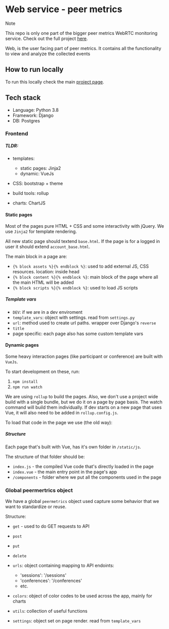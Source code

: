 # Web service - peer metrics

> [!Note]
> This repo is only one part of the bigger peer metrics WebRTC monitoring service. Check out the full project [here](https://github.com/peermetrics/peermetrics).

Web, is the user facing part of peer metrics. It contains all the functionality to view and analyze the collected events



## How to run locally

To run this locally check the main [project page](https://github.com/peermetrics/peermetrics).

## Tech stack

- Language: Python 3.8
- Framework: Django
- DB: Postgres

### Frontend

##### TLDR:

- templates:  
  - static pages: Jinja2
  - dynamic: VueJs

- CSS: bootstrap + theme
- build tools: rollup
- charts: ChartJS

#### Static pages

Most of the pages pure HTML + CSS and some interactivity with jQuery. We use `Jinja2` for template rendering.

All new static page should textend `base.html`. If the page is for a logged in user it should extend `account_base.html`.

The main block in a page are:

- `{% block assets %}{% endblock %}`: used to add external JS, CSS resources. location: inside head
- `{% block content %}{% endblock %}`: main block of the page where all the main HTML will be added
- `{% block scripts %}{% endblock %}`: used to load JS scripts

##### Template vars

- `DEV`: if we are in a dev enviroment
- `template_vars`: object with settings. read from `settings.py`
- `url`: method used to create url paths. wrapper over Django's `reverse`
- `title`
- page specific: each page also has some custom template vars

#### Dynamic pages

Some heavy interaction pages (like participant or conference) are built with `VueJs`.

To start development on these, run:

1. `npm install`
2. `npm run watch`

We are using `rollup` to build the pages. Also, we don't use a project wide build with a single bundle, but we do it on a page by page basis. The watch command will build them individually. If dev starts on a new page that uses Vue, it will also need to be added in `rollup.config.js`.

To load that code in the page we use  (the old way):

<script src="/static/js/participant/index.js"></script>

##### Structure

Each page that's built with Vue, has it's own folder in `/static/js`.

The structure of that folder should be:

- `index.js` - the compiled Vue code that's directly loaded in the page
- `index.vue` - the main entry point in the page's app
- `/components` - folder where we put all the components used in the page

### Global peermertrics object

We have a global `peermetrics` object used capture some behavior that we want to standardize or reuse.

Structure:

- `get` - used to do GET requests to API
- `post`
- `put`
- `delete`
- `urls`: object containing mapping to API endoints:
  - 'sessions': '/sessions'
  - 'conferences': '/conferences'
  - etc.

- `colors`: object of color codes to be used across the app, mainly for charts

- `utils`: collection of useful functions
- `settings`: object set on page render. read from `template_vars`
